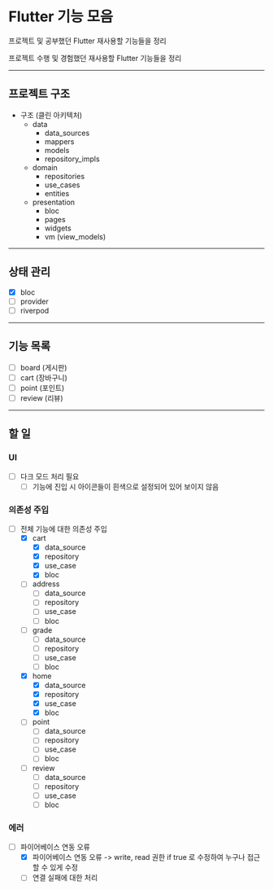 # Flutter 기능 모음
프로젝트 및 공부했던 Flutter 재사용할 기능들을 정리

프로젝트 수행 및 경험했던 재사용할 Flutter 기능들을 정리

---

## 프로젝트 구조
- 구조 (클린 아키텍처)
  - data
    - data_sources
    - mappers
    - models
    - repository_impls
  - domain
    - repositories
    - use_cases
    - entities
  - presentation
    - bloc
    - pages
    - widgets
    - vm (view_models)
  
---
## 상태 관리
- [x] bloc
- [ ] provider
- [ ] riverpod

---
## 기능 목록
- [ ] board (게시판)
- [ ] cart (장바구니)
- [ ] point (포인트)
- [ ] review (리뷰)

---
## 할 일

### UI
- [ ] 다크 모드 처리 필요
  - [ ] 기능에 진입 시 아이콘들이 흰색으로 설정되어 있어 보이지 않음

### 의존성 주입
- [ ] 전체 기능에 대한 의존성 주입
  - [x] cart
    - [x] data_source
    - [x] repository
    - [x] use_case
    - [x] bloc
  - [ ] address
    - [ ] data_source
    - [ ] repository
    - [ ] use_case
    - [ ] bloc
  - [ ] grade
    - [ ] data_source
    - [ ] repository
    - [ ] use_case
    - [ ] bloc
  - [x] home
    - [x] data_source
    - [x] repository
    - [x] use_case
    - [x] bloc
  - [ ] point
    - [ ] data_source
    - [ ] repository
    - [ ] use_case
    - [ ] bloc
  - [ ] review
    - [ ] data_source
    - [ ] repository
    - [ ] use_case
    - [ ] bloc

### 

### 에러

- [ ] 파이어베이스 연동 오류
  - [x] 파이어베이스 연동 오류 -> write, read 권한 if true 로 수정하여 누구나 접근할 수 있게 수정
  - [ ] 연결 실패에 대한 처리
